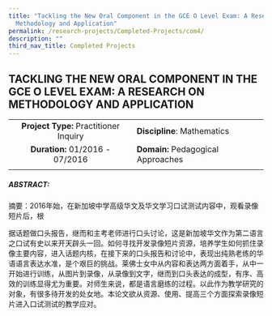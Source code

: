 ```yaml
---
title: "Tackling the New Oral Component in the GCE O Level Exam: A Research on
  Methodology and Application"
permalink: /research-projects/Completed-Projects/com4/
description: ""
third_nav_title: Completed Projects
---
```

## TACKLING THE NEW ORAL COMPONENT IN THE GCE O LEVEL EXAM: A RESEARCH ON METHODOLOGY AND APPLICATION

|   |   |
|:-:|---|
| **Project Type:** Practitioner Inquiry  | **Discipline**: Mathematics  |
| **Duration:** 01/2016 - 07/2016  |**Domain:** Pedagogical Approaches   |
|   |   |

##### ABSTRACT:

摘要：2016年始，在新加坡中学高级华文及华文学习口试测试内容中，观看录像短片后，根

据话题做口头报告，继而和主考老师进行口头讨论，这是新加坡华文作为第二语言之口试有史以来开天辟头一回。如何寻找开发录像短片资源，培养学生如何抓住录像主要内容，进入话题内核，在接下来的口头报告和讨论中，表现出纯熟老练的华语语言表达水准，是个艰巨的挑战。莱佛士女中从内容和表达两方面着手，从中一开始进行训练，从图片到录像，从录像到文字，继而到口头表达的成型，有序、高效的训练显得尤为重要。对师生来说，都是语言磨练的过程。以此作为教学研究的对象，有很多待开发的处女地。本论文欲从资源、使用、提高三个方面探索录像短片进入口试测试的教学应对。